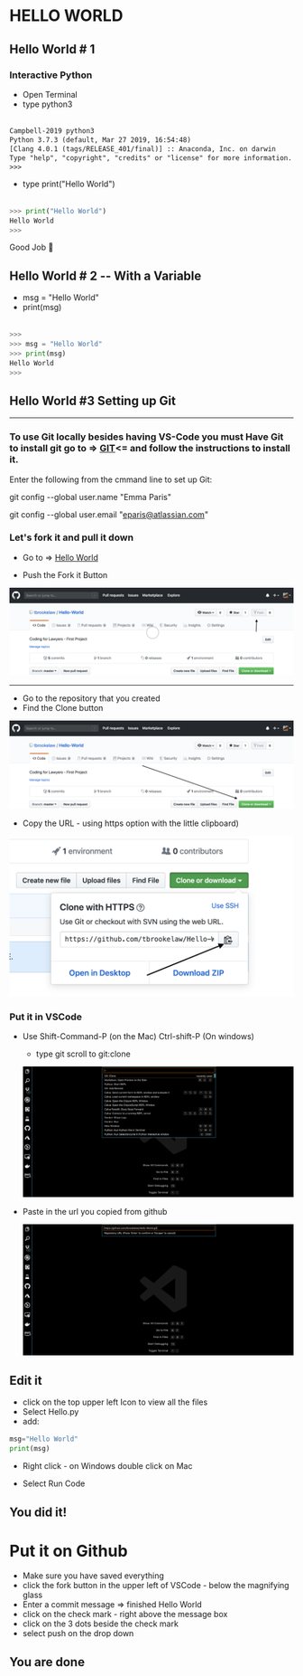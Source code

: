 # HELLO WORLD

## Hello World # 1

### Interactive Python

* Open Terminal
* type  python3

```

Campbell-2019 python3
Python 3.7.3 (default, Mar 27 2019, 16:54:48)
[Clang 4.0.1 (tags/RELEASE_401/final)] :: Anaconda, Inc. on darwin
Type "help", "copyright", "credits" or "license" for more information.
>>>
```

* type print("Hello World")

```python

>>> print("Hello World")
Hello World
>>>
```

Good Job 🎉

## Hello World # 2 -- With a Variable

* msg = "Hello World"
* print(msg)

```python -1

>>>
>>> msg = "Hello World"
>>> print(msg)
Hello World
>>>
```

 ## Hello World #3 Setting up Git 
___
 ### To use Git locally besides having VS-Code you must Have  Git to install git go to => [GIT](https://git-scm.com/downloads)<= and follow the instructions to install it.
 Enter the following from the cmmand line to set up Git:

  git config --global user.name "Emma Paris"
  
  git config --global user.email "eparis@atlassian.com"
### Let's fork it and pull it down

 * Go to => [Hello World](https://github.com/tbrookelaw/Hello-World)

 * Push the Fork it Button

 ![alt Fork](fork-it.png)

___

 * Go to the repository that you created
 * Find the Clone button

 ![Clone it](clone-it.png)

 * Copy the URL - using https option with the little clipboard)

 ![clone](clone.png)



### Put it in VSCode

  * Use Shift-Command-P (on the Mac) Ctrl-shift-P (On windows)
    * type git scroll to git:clone

    ![VSCode clone](VSCode-1.png)

  * Paste in the url you copied from github

    ![VSCode clone 2](VSCode-2.png)

## Edit it

* click on the top upper left Icon to view all the files
* Select Hello.py
* add:

```python
msg="Hello World"
print(msg)
```
* Right click - on Windows double click on Mac 

* Select Run Code

## You did it!

# Put it on Github

* Make sure you have saved everything
* click the fork button in the upper left of VSCode - below the magnifying glass
* Enter a commit message => finished Hello World
* click on the check mark - right above the message box
* click on the 3 dots beside the check mark 
* select push on the drop down


## You are done



